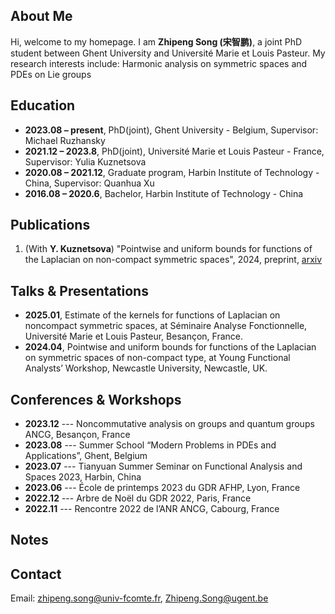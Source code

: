 ## About Me

Hi, welcome to my homepage. 
I am **Zhipeng Song (宋智鹏)**, a joint PhD student between Ghent University and Université Marie et Louis Pasteur. My research interests include: Harmonic analysis on symmetric spaces and PDEs on Lie groups

## Education

- **2023.08 – present**, PhD(joint), Ghent University - Belgium, Supervisor: Michael Ruzhansky 
- **2021.12 – 2023.8**, PhD(joint),   Université Marie et Louis Pasteur  - France, Supervisor: Yulia Kuznetsova 
- **2020.08 – 2021.12**, Graduate program,   Harbin Institute of Technology  - China, Supervisor: Quanhua Xu
- **2016.08 – 2020.6**, Bachelor,   Harbin Institute of Technology  - China

  
## Publications

1. (With **Y. Kuznetsova**) "Pointwise and uniform bounds for functions of the Laplacian on non-compact symmetric spaces", 2024, preprint, [arxiv](https://doi.org/10.48550/arXiv.2409.02688)

## Talks & Presentations

- **2025.01**, Estimate of the kernels for functions of Laplacian on noncompact symmetric spaces, at Séminaire Analyse Fonctionnelle, Université Marie et Louis Pasteur, Besançon, France.
- **2024.04**, Pointwise and uniform bounds for functions of the Laplacian on symmetric spaces of non-compact type, at Young Functional Analysts’ Workshop, Newcastle University, Newcastle, UK. 

## Conferences & Workshops

- **2023.12** --- Noncommutative analysis on groups and quantum groups ANCG, Besançon, France
- **2023.08** --- Summer School “Modern Problems in PDEs and Applications”, Ghent, Belgium 
- **2023.07** --- Tianyuan Summer Seminar on Functional Analysis and Spaces 2023, Harbin, China
- **2023.06** --- École de printemps 2023 du GDR AFHP, Lyon, France 
- **2022.12** --- Arbre de Noël du GDR 2022, Paris, France 
- **2022.11** --- Rencontre 2022 de l’ANR ANCG, Cabourg, France

## Notes

<!---[Notes for GV](./GV.pdf)--->

## Contact

Email: zhipeng.song@univ-fcomte.fr, Zhipeng.Song@ugent.be 
